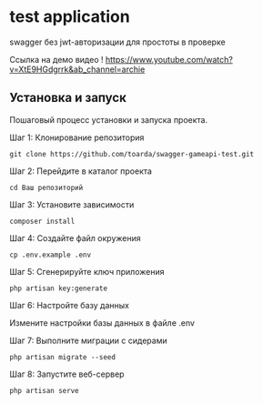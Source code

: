 # test application 
swagger без jwt-авторизации для простоты в проверке

Ссылка на демо видео
!
https://www.youtube.com/watch?v=XtE9HGdgrrk&ab_channel=archie

## Установка и запуск

Пошаговый процесс установки и запуска проекта.

Шаг 1: Клонирование репозитория
```
git clone https://github.com/toarda/swagger-gameapi-test.git
```
Шаг 2: Перейдите в каталог проекта
```
cd Ваш репозиторий
```
Шаг 3: Установите зависимости
```
composer install
```
Шаг 4: Создайте файл окружения
```
cp .env.example .env
```
Шаг 5: Сгенерируйте ключ приложения
```
php artisan key:generate
```
Шаг 6: Настройте базу данных

Измените настройки базы данных в файле .env

Шаг 7: Выполните миграции с сидерами
```
php artisan migrate --seed
```
Шаг 8: Запустите веб-сервер
```
php artisan serve
```

